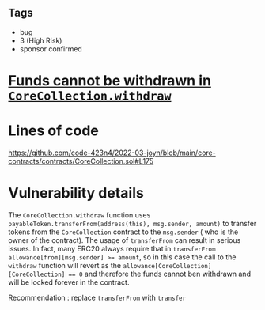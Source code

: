 ## Tags

- bug
- 3 (High Risk)
- sponsor confirmed

# [Funds cannot be withdrawn in `CoreCollection.withdraw`](https://github.com/code-423n4/2022-03-joyn-findings/issues/80) 

# Lines of code

https://github.com/code-423n4/2022-03-joyn/blob/main/core-contracts/contracts/CoreCollection.sol#L175


# Vulnerability details

 The `CoreCollection.withdraw` function uses `payableToken.transferFrom(address(this), msg.sender, amount)` to transfer tokens from the `CoreCollection` contract to the `msg.sender` ( who is the owner of the contract). The usage of `transferFrom` can result in serious issues. In fact, many ERC20 always require that in `transferFrom` `allowance[from][msg.sender] >= amount`, so in this case the call to the `withdraw` function will revert as the `allowance[CoreCollection][CoreCollection] == 0` and therefore the funds cannot ben withdrawn and will be locked forever in the contract.

Recommendation : replace `transferFrom` with `transfer`

